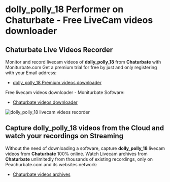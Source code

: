 # dolly_polly_18 Performer on Chaturbate - Free LiveCam videos downloader

## Chaturbate Live Videos Recorder

Monitor and record livecam videos of **dolly_polly_18** from **Chaturbate** with Moniturbate.com
Get a premium trial for free by just and only registering with your Email address:
* [dolly_polly_18 Premium videos downloader](https://moniturbate.com/request-demo-licence-key.html)

Free livecam videos downloader - Moniturbate Software:
* [Chaturbate videos downloader](https://moniturbate.com/moniturbate-download-software.html)

![dolly_polly_18 livecam videos recorder](https://peachurnet.com/templates/moniturbate-software.png)


## Capture dolly_polly_18 videos from the Cloud and watch your recordings on Streaming

Without the need of downloading a software, capture **dolly_polly_18** livecam videos from **Chaturbate** 100% online.
Watch Livecam archives from **Chaturbate** unlimitedly from thousands of existing recordings, only on Peachurbate.com and its websites network:
* [Chaturbate videos archives](https://peachurnet.com/)